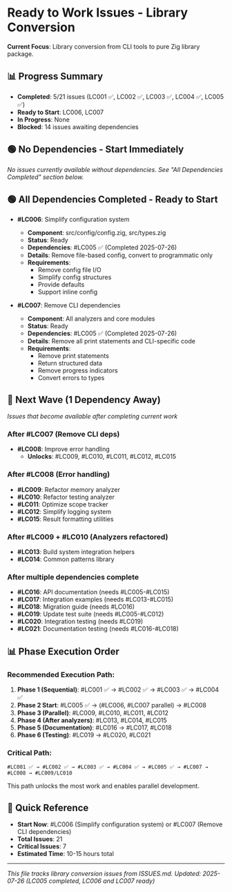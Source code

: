 # Ready to Work Issues - Library Conversion

**Current Focus**: Library conversion from CLI tools to pure Zig library package.

## 📊 Progress Summary
- **Completed**: 5/21 issues (LC001 ✅, LC002 ✅, LC003 ✅, LC004 ✅, LC005 ✅)
- **Ready to Start**: LC006, LC007
- **In Progress**: None
- **Blocked**: 14 issues awaiting dependencies

## 🟢 No Dependencies - Start Immediately

*No issues currently available without dependencies. See "All Dependencies Completed" section below.*

## 🟢 All Dependencies Completed - Ready to Start

- **#LC006**: Simplify configuration system
  - **Component**: src/config/config.zig, src/types.zig
  - **Status**: Ready
  - **Dependencies**: #LC005 ✅ (Completed 2025-07-26)
  - **Details**: Remove file-based config, convert to programmatic only
  - **Requirements**:
    - Remove config file I/O
    - Simplify config structures
    - Provide defaults
    - Support inline config

- **#LC007**: Remove CLI dependencies
  - **Component**: All analyzers and core modules
  - **Status**: Ready
  - **Dependencies**: #LC005 ✅ (Completed 2025-07-26)
  - **Details**: Remove all print statements and CLI-specific code
  - **Requirements**:
    - Remove print statements
    - Return structured data
    - Remove progress indicators
    - Convert errors to types

## 🔄 Next Wave (1 Dependency Away)

*Issues that become available after completing current work*




### After #LC007 (Remove CLI deps)
- **#LC008**: Improve error handling
  - **Unlocks**: #LC009, #LC010, #LC011, #LC012, #LC015

### After #LC008 (Error handling)
- **#LC009**: Refactor memory analyzer
- **#LC010**: Refactor testing analyzer
- **#LC011**: Optimize scope tracker
- **#LC012**: Simplify logging system
- **#LC015**: Result formatting utilities

### After #LC009 + #LC010 (Analyzers refactored)
- **#LC013**: Build system integration helpers
- **#LC014**: Common patterns library

### After multiple dependencies complete
- **#LC016**: API documentation (needs #LC005-#LC015)
- **#LC017**: Integration examples (needs #LC013-#LC015)
- **#LC018**: Migration guide (needs #LC016)
- **#LC019**: Update test suite (needs #LC005-#LC012)
- **#LC020**: Integration testing (needs #LC019)
- **#LC021**: Documentation testing (needs #LC016-#LC018)

## 📊 Phase Execution Order

### Recommended Execution Path:

1. **Phase 1 (Sequential)**: #LC001 ✅ → #LC002 ✅ → #LC003 ✅ → #LC004 ✅
2. **Phase 2 Start**: #LC005 ✅ → (#LC006, #LC007 parallel) → #LC008
3. **Phase 3 (Parallel)**: #LC009, #LC010, #LC011, #LC012
4. **Phase 4 (After analyzers)**: #LC013, #LC014, #LC015
5. **Phase 5 (Documentation)**: #LC016 → #LC017, #LC018
6. **Phase 6 (Testing)**: #LC019 → #LC020, #LC021

### Critical Path:
```
#LC001 ✅ → #LC002 ✅ → #LC003 ✅ → #LC004 ✅ → #LC005 ✅ → #LC007 → #LC008 → #LC009/LC010
```

This path unlocks the most work and enables parallel development.

## 🎯 Quick Reference

- **Start Now**: #LC006 (Simplify configuration system) or #LC007 (Remove CLI dependencies)
- **Total Issues**: 21
- **Critical Issues**: 7
- **Estimated Time**: 10-15 hours total

---

*This file tracks library conversion issues from ISSUES.md. Updated: 2025-07-26 (LC005 completed, LC006 and LC007 ready)*